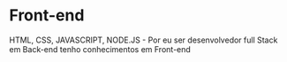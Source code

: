 # Front-end
HTML, CSS, JAVASCRIPT, NODE.JS - Por eu ser desenvolvedor full Stack em Back-end tenho conhecimentos em Front-end
